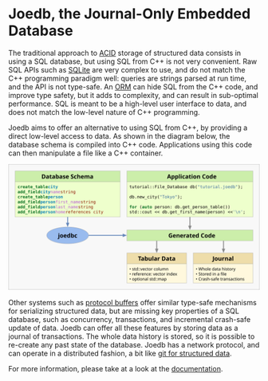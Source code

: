 # Joedb, the Journal-Only Embedded Database

The traditional approach to [ACID](https://en.wikipedia.org/wiki/ACID) storage
of structured data consists in using a SQL database, but using SQL from C++ is
not very convenient. Raw SQL APIs such as
[SQLite](https://www.sqlite.org/cintro.html) are very complex to use, and do
not match the C++ programming paradigm well: queries are strings parsed at run
time, and the API is not type-safe. An
[ORM](https://en.wikipedia.org/wiki/Object%E2%80%93relational_mapping) can hide
SQL from the C++ code, and improve type safety, but it adds to complexity, and
can result in sub-optimal performance. SQL is meant to be a high-level user
interface to data, and does not match the low-level nature of C++ programming.

Joedb aims to offer an alternative to using SQL from C++, by providing a direct
low-level access to data. As shown in the diagram below, the database schema is
compiled into C++ code. Applications using this code can then manipulate a file
like a C++ container.

![Diagram](doc/source/images/joedb.svg)

Other systems such as [protocol buffers](https://protobuf.dev/) offer similar
type-safe mechanisms for serializing structured data, but are missing key
properties of a SQL database, such as concurrency, transactions, and
incremental crash-safe update of data. Joedb can offer all these features by
storing data as a journal of transactions. The whole data history is stored, so
it is possible to re-create any past state of the database. Joedb has a network
protocol, and can operate in a distributed fashion, a bit like [git for
structured data](https://www.remi-coulom.fr/joedb/concurrency.html).

For more information, please take at a look at the
[documentation](https://www.remi-coulom.fr/joedb/intro.html).
